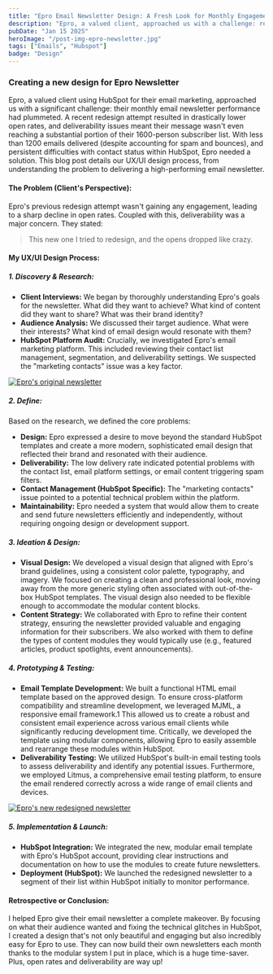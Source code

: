 ```yaml
---
title: "Epro Email Newsletter Design: A Fresh Look for Monthly Engagement"
description: "Epro, a valued client, approached us with a challenge: revitalize their monthly email newsletter."
pubDate: "Jan 15 2025"
heroImage: "/post-img-epro-newsletter.jpg"
tags: ["Emails", "Hubspot"]
badge: "Design"
---
```


### Creating a new design for Epro Newsletter
Epro, a valued client using HubSpot for their email marketing, approached us with a significant challenge: their monthly email newsletter performance had plummeted.  A recent redesign attempt resulted in drastically lower open rates, and deliverability issues meant their message wasn't even reaching a substantial portion of their 1600-person subscriber list.  With less than 1200 emails delivered (despite accounting for spam and bounces), and persistent difficulties with contact status within HubSpot, Epro needed a solution. This blog post details our UX/UI design process, from understanding the problem to delivering a high-performing email newsletter.

#### The Problem (Client's Perspective):
Epro's previous redesign attempt wasn't gaining any engagement, leading to a sharp decline in open rates.  Coupled with this, deliverability was a major concern.  They stated:

>This new one I tried to redesign, and the opens dropped like crazy.

#### My UX/UI Design Process:

##### 1. Discovery & Research:

- **Client Interviews:** We began by thoroughly understanding Epro's goals for the newsletter. What did they want to achieve? What kind of content did they want to share? What was their brand identity?
- **Audience Analysis:** We discussed their target audience. What were their interests? What kind of email design would resonate with them?
- **HubSpot Platform Audit:** Crucially, we investigated Epro's email marketing platform. This included reviewing their contact list management, segmentation, and deliverability settings. We suspected the "marketing contacts" issue was a key factor.

[![Epro's original newsletter](/post-img-epro-newsletter-original.jpg)](/epro-newsletter-original.png)

##### 2. Define:

Based on the research, we defined the core problems:

- **Design:** Epro expressed a desire to move beyond the standard HubSpot templates and create a more modern, sophisticated email design that reflected their brand and resonated with their audience.
- **Deliverability:** The low delivery rate indicated potential problems with the contact list, email platform settings, or email content triggering spam filters.
- **Contact Management (HubSpot Specific):** The "marketing contacts" issue pointed to a potential technical problem within the platform.
- **Maintainability:** Epro needed a system that would allow them to create and send future newsletters efficiently and independently, without requiring ongoing design or development support.

##### 3. Ideation & Design:

- **Visual Design:** We developed a visual design that aligned with Epro's brand guidelines, using a consistent color palette, typography, and imagery. We focused on creating a clean and professional look, moving away from the more generic styling often associated with out-of-the-box HubSpot templates. The visual design also needed to be flexible enough to accommodate the modular content blocks.
- **Content Strategy:** We collaborated with Epro to refine their content strategy, ensuring the newsletter provided valuable and engaging information for their subscribers. We also worked with them to define the types of content modules they would typically use (e.g., featured articles, product spotlights, event announcements).

##### 4. Prototyping & Testing:

- **Email Template Development:** We built a functional HTML email template based on the approved design. To ensure cross-platform compatibility and streamline development, we leveraged MJML, a responsive email framework.1 This allowed us to create a robust and consistent email experience across various email clients while significantly reducing development time. Critically, we developed the template using modular components, allowing Epro to easily assemble and rearrange these modules within HubSpot.
- **Deliverability Testing:** We utilized HubSpot's built-in email testing tools to assess deliverability and identify any potential issues. Furthermore, we employed Litmus, a comprehensive email testing platform, to ensure the email rendered correctly across a wide range of email clients and devices.

[![Epro's new redesigned newsletter](/post-img-epro-newsletter-redesign.jpg)](/post-img-epro-newsletter-redesign-desktop-mobile.jpg)

##### 5. Implementation & Launch:

- **HubSpot Integration:** We integrated the new, modular email template with Epro's HubSpot account, providing clear instructions and documentation on how to use the modules to create future newsletters.
- **Deployment (HubSpot):** We launched the redesigned newsletter to a segment of their list within HubSpot initially to monitor performance.

#### Retrospective or Conclusion:

I helped Epro give their email newsletter a complete makeover.  By focusing on what their audience wanted and fixing the technical glitches in HubSpot, I created a design that's not only beautiful and engaging but also incredibly easy for Epro to use.  They can now build their own newsletters each month thanks to the modular system I put in place, which is a huge time-saver.  Plus, open rates and deliverability are way up!
